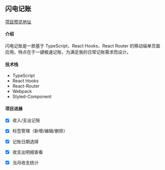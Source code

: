 ## 闪电记账
[项目预览地址](http://zhq691150.gitee.io/tset/#/money)

#### 介绍
闪电记账是一款基于 TypeScript、React Hooks、React Router 的移动端单页面应用。特点在于一键极速记账，为满足我的日常记账需求而设计。

#### 技术栈
* TypeScript
* React Hooks
* React-Router
* Webpack
* Styled-Component

#### 项目进展
- [x] 收入/支出记账
- [x] 标签管理（新增/编辑/删除）
- [x] 记账日期选择
- [x] 收支出明细查看
- [x] 当月收支统计



